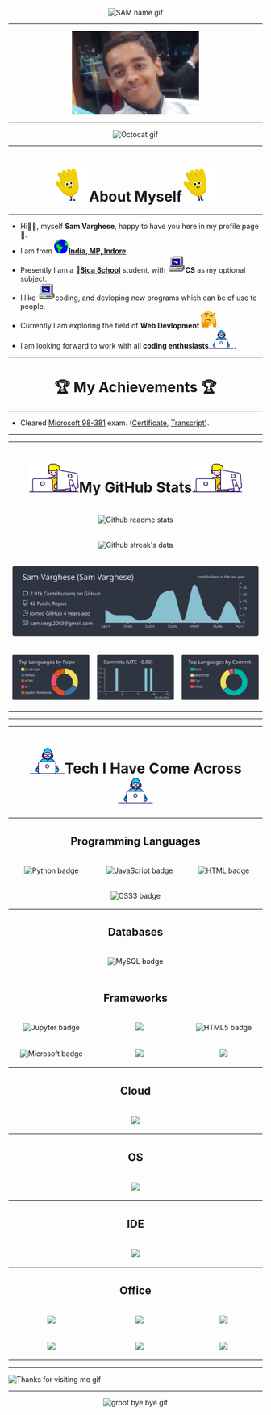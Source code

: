 <p align="center"><img src="https://www.gifservice.fr/img/gif-vignette-large/361cb6b76db214939ad97a8d135e744b/129786-sam-s-masculine-uk-usa-irl-aus-nz-first-name-signature.gif" alt="SAM name gif"></p>

<hr>

<p align="center"><p align="center"><img src="Documents/Capture.PNG" alt="My profile picture" width="50%"></p>

<hr>

<p align="center"><p align="center"><img src="https://octodex.github.com/images/daftpunktocat-thomas.gif" alt="Octocat gif" width="50%"</p>

<hr>

<h1 align="center"><img src="Assets/wave.gif" width="70px">About Myself<img src="Assets/wave.gif" width="70px"></h1>

<hr>

- Hi🙋‍♂️, myself **Sam Varghese**, happy to have you here in my profile page🙏.
- I am from <img src="Assets/Earth.gif" width="29px"><a href="https://goo.gl/maps/F1N2pFFApSQ8B9Jd9">**India, MP, Indore**</a>
- Presently I am a 🏫<a href="https://www.google.com/search?q=sica%20school&rlz=1C1CHBD_enIN950IN950&oq=sica+&aqs=chrome.1.69i57j0j46i175i199l2j0l2j46i175i199j69i61.3070j0j7&sourceid=chrome&ie=UTF-8&tbs=lrf:!1m4!1u2!2m2!2m1!1e1!2m1!1e2!3sIAE,lf:1,lf_ui:2&tbm=lcl&sxsrf=ALeKk01Apx60ADAvbHJ2eDRuZx8CXqXnvw:1619592565483&rflfq=1&num=10&rldimm=9671340406063970100&lqi=CgtzaWNhIHNjaG9vbFoaCgtzaWNhIHNjaG9vbCILc2ljYSBzY2hvb2ySAQZzY2hvb2w&ved=2ahUKEwjl2a68rKDwAhUEH7cAHRQJC-QQvS4wAHoECAsQHw&rlst=f#rlfi=hd:;si:9671340406063970100,l,CgtzaWNhIHNjaG9vbFoaCgtzaWNhIHNjaG9vbCILc2ljYSBzY2hvb2ySAQZzY2hvb2w;mv:[[22.7680303,75.93087609999999],[22.727029599999998,75.8810728]];tbs:lrf:!1m4!1u2!2m2!2m1!1e1!2m1!1e2!3sIAE,lf:1,lf_ui:2">**Sica School**</a> student, with <img src="Assets/PC.gif" width="35px">**CS** as my optional subject.
- I like <img src="Assets/PC.gif" width="35px">coding, and devloping new programs which can be of use to people.
- Currently I am exploring the field of **Web Devlopment**<img src="Assets/hmm.gif" width="35px">.
- I am looking forward to work with all **coding enthusiasts**<img src="Assets/Developer.gif" width="50px">.

<hr>

<h1 align="center">🏆 My Achievements 🏆</h1>

<hr>

- Cleared <a href="https://www.quora.com/How-can-I-pass-98-381-braindumps">Microsoft 98-381</a> exam. (<a href="Documents\Microsoft_Certified_Professional_Certificate_0.pdf">Certificate</a>, <a href="Documents\microsoft_certified_professional_transcript.pdf">Transcript</a>).

<hr>

<table width="100%">

<tr>
    <th colspan="3"><h1 align="center"><img src="Assets/Designer.gif" width="100px">My GitHub Stats<img src="Assets/Designer.gif" width="100px"></h1></th>
</tr>
<tr>
    <td colspan="3"><p align="center"><img src="https://github-readme-stats.vercel.app/api?username=Sam-Varghese&show_icons=true&theme=radical" alt="Github readme stats"></p></td>
</tr>
<tr>
    <td colspan="3"><p align="center"><img src="https://github-readme-streak-stats.herokuapp.com/?user=Sam-Varghese&theme=radical" alt="Github streak's data"></p></td>
</tr>
<tr>
    <td colspan="3"><p align="center"><img src="https://raw.githubusercontent.com/Sam-Varghese/Sam-Varghese/main/profile-summary-card-output/nord_dark/0-profile-details.svg" alt="Profile Summary Card"></p></td>
</tr>
<tr>
    <td><p align="left"><img src="https://raw.githubusercontent.com/Sam-Varghese/Sam-Varghese/main/profile-summary-card-output/nord_dark/1-repos-per-language.svg" alt="Top Languages by repo"></p></td>
    <td><p align="center"><img src="https://raw.githubusercontent.com/Sam-Varghese/Sam-Varghese/main/profile-summary-card-output/nord_dark/4-productive-time.svg" alt="Commits per day hour"></p></td>
    <td><p align="right"><img src="https://raw.githubusercontent.com/Sam-Varghese/Sam-Varghese/main/profile-summary-card-output/nord_dark/2-most-commit-language.svg" alt="Top languages by commits"></p></td>
</tr>

</table>

<hr>

<table width="100%" align="center">

<tr>
    <th colspan="3" ><h1 align="center" ><img src="Assets/Developer.gif" width="70px">Tech I Have Come Across<img src="Assets/Developer.gif" width="70px"></h1></th>
</tr>
<tr>
    <th colspan="3"><h2 align="center">Programming Languages</h2></th>
</tr>
<tr>
    <td><p align="center"><img src="https://img.shields.io/badge/Python-3776AB?style=for-the-badge&logo=python&logoColor=white"  alt="Python badge"></p></td>
    <td><p align="center"><img src="https://img.shields.io/badge/JavaScript-F7DF1E?style=for-the-badge&logo=javascript&logoColor=black"  alt="JavaScript badge"></p</td>
    <td><p align="center"><img src="https://img.shields.io/badge/HTML5-E34F26?style=for-the-badge&logo=html5&logoColor=white"  alt="HTML badge"></p</td>
</tr>
<tr>
    <td colspan="3"><p align="center"><img src="https://img.shields.io/badge/CSS3-1572B6?style=for-the-badge&logo=css3&logoColor=white"  alt="CSS3 badge"></p</td>
</tr>
<tr>
    <th colspan="3"><h2 align="center">Databases</h2></th>
</tr>
<tr>
    <td colspan="3"><p align="center"><img src="https://img.shields.io/badge/MySQL-00000F?style=for-the-badge&logo=mysql&logoColor=white"  alt="MySQL badge"></p</td>
</tr>
<tr>
    <th colspan="3"><h2 align="center">Frameworks</h2></th>
</tr>
<tr>
    <td><p align="center"><img src="https://img.shields.io/badge/Jupyter-F37626.svg?&style=for-the-badge&logo=Jupyter&logoColor=white"  alt="Jupyter badge"></p</td>
    <td><p align="center"><img src="https://img.shields.io/badge/Markdown-000000?style=for-the-badge&logo=markdown&logoColor=white" ></p</td>
    <td><p align="center"><img src="https://img.shields.io/badge/HTML5-E34F26?style=for-the-badge&logo=html5&logoColor=white"  alt="HTML5 badge"></p</td>
</tr>
<tr>
    <td><p align="center"><img src="https://img.shields.io/badge/Microsoft-666666?style=for-the-badge&logo=microsoft&logoColor=white"  alt="Microsoft badge"></p</td>
    <td><p align="center"><img src="https://img.shields.io/badge/conda-342B029.svg?&style=for-the-badge&logo=anaconda&logoColor=white" ></p</td>
    <td><p align="center"><img src="https://img.shields.io/badge/Git-F05032?style=for-the-badge&logo=git&logoColor=white" ></p</td>
</tr>
<tr>
    <th colspan="3"><h2 align="center">Cloud</h2></th>
</tr>
<tr>
    <td colspan="3"><p align="center"><img src="https://img.shields.io/badge/Google_Cloud-4285F4?style=for-the-badge&logo=google-cloud&logoColor=white" ></p</td>
</tr>
<tr>
    <th colspan="3"><h2 align="center">OS</h2></th>
</tr>
<tr>
    <td colspan="3"><p align="center"><img src="https://img.shields.io/badge/Windows-0078D6?style=for-the-badge&logo=windows&logoColor=white" ></p</td>
</tr>
<tr>
    <th colspan="3"><h2 align="center">IDE</h2></th>
</tr>
<tr>
    <td colspan="3"><p align="center"><img src="https://img.shields.io/badge/Visual_Studio_Code-0078D4?style=for-the-badge&logo=visual%20studio%20code&logoColor=white" ></p</td>
</tr>
<tr>
    <th colspan="3"><h2 align="center">Office</h2></th>
</tr>
<tr>
    <td><p align="center"><img src="https://img.shields.io/badge/Microsoft_Excel-217346?style=for-the-badge&logo=microsoft-excel&logoColor=white" ></p</td>
    <td><p align="center"><img src="https://img.shields.io/badge/Microsoft_PowerPoint-B7472A?style=for-the-badge&logo=microsoft-powerpoint&logoColor=white" ></p</td>
    <td><p align="center"><img src="https://img.shields.io/badge/Microsoft_Office-D83B01?style=for-the-badge&logo=microsoft-office&logoColor=white" ></p</td>
</tr>
<tr>
    <td><p align="center"><img src="https://img.shields.io/badge/Microsoft_Office-D83B01?style=for-the-badge&logo=microsoft-office&logoColor=white" ></p</td>
    <td><p align="center"><img src="https://img.shields.io/badge/Microsoft_Word-2B579A?style=for-the-badge&logo=microsoft-word&logoColor=white" ></p</td>
    <td><p align="center"><img src="https://img.shields.io/badge/Google%20Sheets-34A853?style=for-the-badge&logo=google-sheets&logoColor=white" ></p</td>
</tr>

</table>

<hr>

<img height="120" alt="Thanks for visiting me gif" width="100%" src="https://raw.githubusercontent.com/BrunnerLivio/brunnerlivio/master/images/marquee.svg" />

<hr>

<p align="center"><img src="https://media.tenor.com/images/2b9ed46dc66028c674cd540d1eb61a21/tenor.gif" height="400" width="400" alt="groot bye bye gif"></p>
